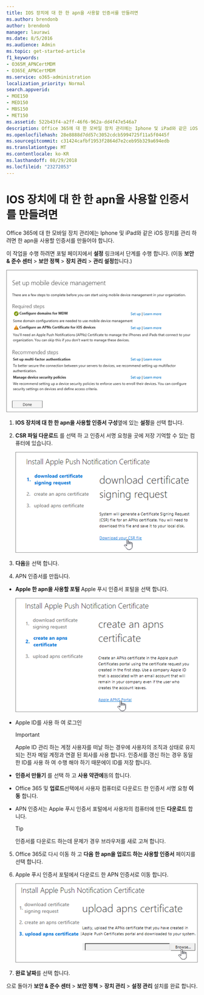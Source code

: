 ```yaml
---
title: IOS 장치에 대 한 한 apn을 사용할 인증서를 만들려면
ms.author: brendonb
author: brendonb
manager: laurawi
ms.date: 8/5/2016
ms.audience: Admin
ms.topic: get-started-article
f1_keywords:
- O365M_APNCertMDM
- O365E_APNCertMDM
ms.service: o365-administration
localization_priority: Normal
search.appverid:
- MOE150
- MED150
- MBS150
- MET150
ms.assetid: 522b43f4-a2ff-46f6-962a-dd4f47e546a7
description: Office 365에 대 한 모바일 장치 관리에는 Iphone 및 iPad와 같은 iOS 장치를 관리 하려면 먼저 한 apn을 사용할 인증서를 만들려면 다음이 단계를 수행 합니다.
ms.openlocfilehash: 28e8888d7dd57c3052cdcb5994725f11a5f0445f
ms.sourcegitcommit: c31424cafbf1953f2864d7e2ceb95b329a694edb
ms.translationtype: MT
ms.contentlocale: ko-KR
ms.lasthandoff: 08/29/2018
ms.locfileid: "23272053"
---
```

# <a name="create-an-apns-certificate-for-ios-devices"></a>IOS 장치에 대 한 한 apn을 사용할 인증서를 만들려면

 Office 365에 대 한 모바일 장치 관리에는 Iphone 및 iPad와 같은 iOS 장치를 관리 하려면 한 apn을 사용할 인증서를 만들어야 합니다. 
  
이 작업을 수행 하려면 포털 페이지에서 **설정** 링크에서 단계를 수행 합니다. (이동 **보안 &amp; 준수 센터** \> **보안 정책** \> **장치 관리** \> **관리 설정**합니다.)
  
![권장 되는 단계 및 필요한 모바일 장치 관리 설정](media/d71e3c76-b6b9-4549-ade6-cbfab846d908.png)
  
1. **IOS 장치에 대 한 한 apn을 사용할 인증서 구성**옆에 있는 **설정**을 선택 합니다.
    
2. **CSR 파일 다운로드** 를 선택 하 고 인증서 서명 요청을 곳에 저장 기억할 수 있는 컴퓨터에 있습니다. 
    
    ![APN 인증서 대화 상자를 설치 합니다.](media/03aa8a24-e95c-4077-9b6b-ef76a86bafd7.png)
  
3. **다음**을 선택 합니다.
    
4. APN 인증서를 만듭니다.
    
  - **Apple 한 apn을 사용할 포털** Apple 푸시 인증서 포털을 선택 합니다. 
    
    ![Apple 한 apn을 사용할 포털을 선택 된 APN 알림 인증서 대화 상자를 설치 합니다.](media/ce19f53c-f44a-470b-baf3-9278dfda2ba5.png)
  
  - Apple ID를 사용 하 여 로그인
    
    > [!IMPORTANT]
    > Apple ID 관리 하는 계정 사용자를 떠날 하는 경우에 사용자의 조직과 상태로 유지 되는 전자 메일 계정과 연결 된 회사를 사용 합니다. 인증서를 갱신 하는 경우 동일한 ID를 사용 하 여 수행 해야 하기 때문에이 ID를 저장 합니다. 
  
  - **인증서 만들기** 를 선택 하 고 **사용 약관에**동의 합니다.
    
  - Office 365 및 **업로드**선택에서 사용자 컴퓨터로 다운로드 한 인증서 서명 요청 **이동** 합니다.
    
  - APN 인증서는 Apple 푸시 인증서 포털에서 사용자의 컴퓨터에 만든 **다운로드** 합니다. 
    
    > [!TIP]
    > 인증서를 다운로드 하는데 문제가 경우 브라우저를 새로 고쳐 합니다. 
  
5. Office 365로 다시 이동 하 고 **다음** **한 apn을 업로드 하는 사용할 인증서** 페이지를 선택 합니다. 
    
6. Apple 푸시 인증서 포털에서 다운로드 한 APN 인증서로 이동 합니다.
    
    ![Apple에서 다운로드 한 apn을 사용할 인증서를 선택 하려면 찾아보기 단추를 클릭 합니다.](media/afe2849d-af23-4c55-9009-d8f25edaf6c0.png)
  
7. **완료 날짜**를 선택 합니다.
    
으로 돌아가 **보안 &amp; 준수 센터** \> **보안 정책** \> **장치 관리** \> **설정 관리** 설치를 완료 합니다. 
  

